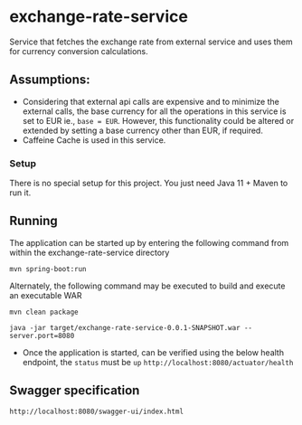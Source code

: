# exchange-rate-service

Service that fetches the exchange rate from external service and uses them for currency conversion calculations.

## Assumptions:
  * Considering that external api calls are expensive and to minimize the external calls, the base currency for all the operations in this service is set to EUR ie., `base = EUR`.
   However, this functionality could be altered or extended by setting a base currency other than EUR, if required. 
  * Caffeine Cache is used in this service. 
  
### Setup

There is no special setup for this project. You just need Java 11 + Maven to run it.

## Running
The application can be started up by entering the following command from within the exchange-rate-service directory

`mvn spring-boot:run`

Alternately, the following command may be executed to build and execute an executable WAR

`mvn clean package`

`java -jar target/exchange-rate-service-0.0.1-SNAPSHOT.war --server.port=8080`

* Once the application is started, can be verified using the below health endpoint, the `status` must be `up`
``http://localhost:8080/actuator/health``

## Swagger specification
``http://localhost:8080/swagger-ui/index.html``

